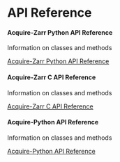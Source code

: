 # API Reference

<div class="cards">
    <div class="card">
        <h4>Acquire-Zarr Python API Reference</h4>
        <p>Information on classes and methods</p>
        <a href="stream_to_zarr/zarr_api" class="button">Acquire-Zarr Python API Reference</a>
    </div>
    <div class="card">
        <h4>Acquire-Zarr C API Reference</h4>
        <p>Information on classes and methods</p>
        <a href="stream_to_zarr/c_api" class="button">Acquire-Zarr C API Reference</a>
    </div>
    <div class="card">
        <h4>Acquire-Python API Reference</h4>
        <p>Information on classes and methods</p>
        <a href="api_reference" class="button">Acquire-Python API Reference</a>
    </div>
</div>